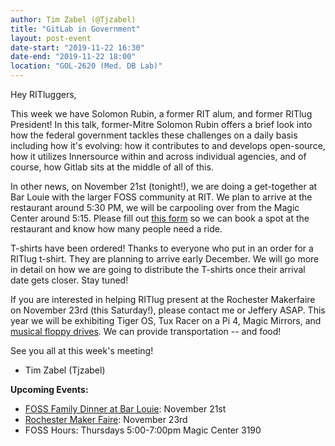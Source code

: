 ```yaml
---
author: Tim Zabel (@Tjzabel)
title: "GitLab in Government"
layout: post-event
date-start: "2019-11-22 16:30"
date-end: "2019-11-22 18:00"
location: "GOL-2620 (Med. DB Lab)"
---
```


Hey RITluggers,


This week we have Solomon Rubin, a former RIT alum, and former RITlug President! In this talk, former-Mitre Solomon Rubin offers a brief look into how the federal government tackles these challenges on a daily basis including how it's evolving: how it contributes to and develops open-source, how it utilizes Innersource within and across individual agencies, and of course, how Gitlab sits at the middle of all of this.


In other news, on November 21st (tonight!), we are doing a get-together at Bar Louie with the larger FOSS community at RIT.
We plan to arrive at the restaurant around 5:30 PM, we will be carpooling over from the Magic Center around 5:15.
Please fill out [this form](https://forms.gle/Tyrdu1U53Wyay1QeA) so we can book a spot at the restaurant and know how many people need a ride.

T-shirts have been ordered! Thanks to everyone who put in an order for a RITlug t-shirt. They are planning to arrive early December.
We will go more in detail on how we are going to distribute the T-shirts once their arrival date gets closer. Stay tuned!

If you are interested in helping RITlug present at the Rochester Makerfaire on November 23rd (this Saturday!), please contact me or Jeffery ASAP.
This year we will be exhibiting Tiger OS, Tux Racer on a Pi 4, Magic Mirrors, and [musical floppy drives](https://jrtechs.net/projects/musical-floppy-drive-build-log).
We can provide transportation -- and food!


See you all at this week's meeting!
- Tim Zabel (Tjzabel)

**Upcoming Events:**

* [FOSS Family Dinner at Bar Louie](https://forms.gle/Tyrdu1U53Wyay1QeA): November 21st
* [Rochester Maker Faire](https://rochester.makerfaire.com/): November 23rd
* FOSS Hours: Thursdays 5:00-7:00pm Magic Center 3190
